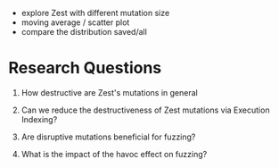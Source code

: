 - explore Zest with different mutation size
- moving average / scatter plot
- compare the distribution saved/all

# Research Questions

1. How destructive are Zest's mutations in general

2. Can we reduce the destructiveness of Zest mutations via Execution Indexing?

3. Are disruptive mutations beneficial for fuzzing?

4. What is the impact of the havoc effect on fuzzing?